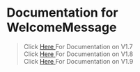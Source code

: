# Documentation for WelcomeMessage

> Click <a href="https://github.com/skyss0fly/WelcomeMessage/blob/main/DOCS/1.7.md">Here </a> For Documentation on V1.7 <br>
> Click <a href="https://github.com/skyss0fly/WelcomeMessage/blob/main/DOCS/1.8.md">Here </a> For Documentation on V1.8 <br>
> Click <a href="https://github.com/skyss0fly/WelcomeMessage/blob/main/DOCS/1.9.md">Here </a> For Documentation on V1.9 <br>
